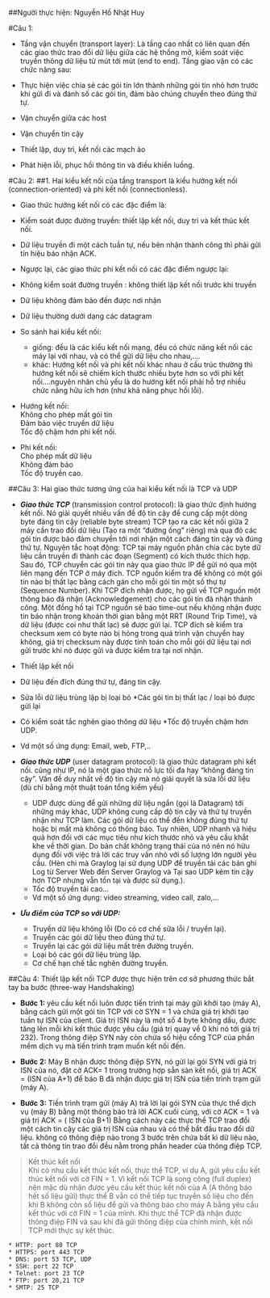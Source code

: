 ##Người thực hiện: Nguyễn Hồ Nhật Huy

#Câu 1:
* Tầng vận chuyển (transport layer):
Là tầng cao nhất có liên quan đến các giao thức trao đổi dữ liệu giữa các hệ thống mở, kiểm soát việc truyền thông dữ liệu từ mút tới mút (end to end). Tầng giao vận có các chức năng sau: 

 * Thực hiện việc chia sẻ các gói tin lớn thành những gói tin nhỏ hơn trước khi gửi đi và đánh số các gói tin, đảm bảo chúng chuyển theo đúng thứ tự.
 * Vận chuyển giữa các host
 * Vận chuyển tin cậy
 * Thiết lập, duy trì, kết nối các mạch ảo
 * Phát hiện lỗi, phục hồi thông tin và điều khiển luồng.

#Câu 2:
##1. Hai kiểu kết nối của tầng transport là kiểu hướng kết nối (connection-oriented) và phi kết nối (connectionless).
 * Giao thức hướng kết nối có các đặc điểm là:  
  * Kiểm soát được đường truyền: thiết lập kết nối, duy trì và kết thúc kết nối.  
  * Dữ liệu truyền đi một cách tuần tự, nếu bên nhận thành công thì phải gửi tín hiệu báo nhận ACK.  
 * Ngược lại, các giao thức phi kết nối có các đặc điểm ngược lại:  
  * Không kiểm soát đường truyền : không thiết lập kết nối trước khi truyền  
  * Dữ liệu không đảm bảo đến được nơi nhận  
  * Dữ liệu thường dưới dạng các datagram  
* So sánh hai kiểu kết nối:
  * giống: đều là các kiểu kết nối mạng, đều có chức năng kết nối các máy lại với nhau, và có thể gửi dữ liệu cho nhau,….  
   * khác: 
Hướng kết nối và phi kết nối khác nhau ở cấu trúc thường thì hướng kết nối sẽ chiếm kích thước nhiều byte hơn so với phi kết nối….nguyên nhân chủ yếu là do hướng kết nối phải hỗ trợ nhiều chức năng hữu ích hơn (như khả năng phục hồi lỗi).

* Hướng kết nối:   
Không cho phép mất gói tin  
Đảm bảo việc truyền dữ liệu  
Tốc độ chậm hơn phi kết nối.

* Phi kết nối:   
Cho phép mất dữ liệu  
Không đảm bảo  
Tốc độ truyền cao.  

##Câu 3: Hai giao thức tương ứng của hai kiểu kết nối là TCP và UDP
* ***Giao thức TCP*** (transmission control protocol): là giao thức định hướng kết nối. Nó giải quyết nhiều vấn đề độ tin cậy để cung cấp một dòng byte đáng tin cậy (reliable byte stream)
TCP tạo ra các kết nối giữa 2 máy cần trao đổi dữ liệu (Tạo ra một “đường ống” riêng) mà qua đó các gói tin được bảo đảm chuyển tới nơi nhận một cách đáng tin cậy và đúng thứ tự. Nguyên tắc hoạt động: TCP tại máy nguồn phân chia các byte dữ liệu cần truyền đi thành các đoạn (Segment) có kích thước thích hợp. Sau đó, TCP chuyển các gói tin này qua giao thức IP để gửi nó qua một liên mạng đến TCP ở máy đích. TCP nguồn kiểm tra để không có một gói tin nào bị thất lạc bằng cách gán cho mỗi gói tin một số thự tự (Sequence Number). Khi TCP đích nhận được, họ gửi về TCP nguồn một thông báo đã nhận (Acknowledgement) cho các gói tin đã nhận thành công. Một đồng hồ tại TCP nguồn sẽ báo time-out nếu không nhận được tin báo nhận trong khoản thời gian bằng một RRT (Round Trip Time), và dữ liệu (được coi như thất lạc) sẽ được gửi lại. TCP đích sẽ kiểm tra checksum xem có byte nào bị hỏng trong quá trình vận chuyển hay không, giá trị checksum này được tính toán cho mỗi gói dữ liệu tại nơi gửi trước khi nó được gửi và được kiểm tra tại nơi nhận.
 * Thiết lập kết nối  
  * Dữ liệu đến đích đúng thứ tự, đáng tin cậy.
  * Sửa lỗi dữ liệu trùng lặp bị loại bỏ
  *Các gói tin bị thất lạc / loại bỏ được gửi lại
  * Có kiểm soát tắc nghẽn giao thông dữ liệu
  *Tốc độ truyền chậm hơn UDP.
   * Vd một số ứng dụng: Email, web, FTP,..

* ***Giao thức UDP*** (user datagram protocol): là giao thức datagram phi kết nối. cũng như IP, nó là một giao thức nỗ lực tối đa hay “không đáng tin cậy”. Vấn đề duy nhất về độ tin cậy mà nó giải quyết là sửa lỗi dữ liệu (dù chỉ bằng một thuật toán tổng kiểm yếu)
  * UDP được dùng để gửi những dữ liệu ngắn (gọi là Datagram) tới những máy khác, UDP không cung cấp độ tin cậy và thứ tự truyền nhận như TCP làm. Các gói dữ liệu có thể đến không đúng thứ tự hoặc bị mất mà không có thông báo. Tuy nhiên, UDP nhanh và hiệu quả hơn đối với các mục tiêu như kích thước nhỏ và yêu cầu khắt khe về thời gian. Do bản chất không trạng thái của nó nên nó hữu dụng đối với việc trả lời các truy vấn nhỏ với số lượng lớn người yêu cầu. (Hèn chi mà Graylog lại sử dụng UDP để truyền tải các bản ghi Log từ Server Web đến Server Graylog và Tại sao UDP kém tin cậy hơn TCP nhưng vẫn tồn tại và được sử dụng.).
  * Tốc độ truyền tải cao…
  * Vd một số ứng dụng: video streaming, video call, zalo,…
* ***Ưu điểm của TCP so với UDP:***
  * Truyền dữ liệu không lỗi (Do có cơ chế sữa lỗi / truyền lại).
  * Truyền các gói dữ liệu theo đúng thứ tự.
  * Truyền lại các gói dữ liệu mất trên đường truyền.
  * Loại bỏ các gói dữ liệu trùng lặp.
  * Cơ chế hạn chế tắc nghẽn đường truyền.

##Câu 4: Thiết lập kết nối TCP được thực hiện trên cơ sở phương thức bắt tay ba bước (three-way Handshaking)
* **Bước 1:** yêu cầu kết nối luôn được tiến trình tại máy gửi khởi tạo (máy A), bằng cách gửi một gói tin TCP với cờ SYN = 1 và chứa giá trị khởi tạo tuần tự ISN của client. Giá trị ISN này là một số 4 byte không dấu, được tăng lên mỗi khi kết thúc được yêu cầu (giá trị quay về 0 khi nó tới giá trị 232). Trong thông điệp SYN này còn chứa số hiệu cổng TCP của phần mềm dịch vụ mà tiến trình trạm muốn kết nối đến.

* **Bước 2:** Máy B nhận được thông điệp SYN, nó gửi lại gói SYN với giá trị ISN của nó, đặt cờ ACK= 1 trong trường hợp sẵn sàn kết nối, giá trị ACK = (ISN của A+1) để báo B đã nhận được giá trị ISN của tiến trình trạm gửi (máy A).

* **Bước 3:** Tiến trình trạm gửi (máy A) trả lời lại gói SYN của thực thể dịch vụ (máy B) bằng một thông báo trả lời ACK cuối cùng, với cờ ACK = 1 và giá trị ACK = ( ISN của B+1)
Bằng cách này các thực thể TCP trao đổi một cách tin cậy các giá trị ISN của nhau và có thể bắt đầu trao đổi dữ liệu. không có thông điệp nào trong 3 bước trên chứa bất kì dữ liệu nào, tất cả thông tin trao đổi đều nằm trong phần header của thông điệp TCP.

>  Kết thúc kết nối  
Khi có nhu cầu kết thúc kết nối, thực thể TCP, ví dụ A, gửi yêu cầu kết thúc kết nối với cờ FIN = 1. Vì kết nối TCP là song công (full duplex) nên mặc dù nhận được yêu cầu kết thúc kết nối của A (A thông báo hết số liệu gửi) thực thể B vẫn có thể tiếp tục truyền số liệu cho đến khi B không còn số liệu để gửi và thông báo cho máy A bằng yêu cầu kết thúc với cờ FIN = 1 của mình. Khi thực thể TCP đã nhận được thông điệp FIN và sau khi đã gửi thông điệp của chính mình, kết nối TCP mới thực sự kết thúc.

    * HTTP: port 80 TCP
    * HTTPS: port 443 TCP
    * DNS: port 53 TCP, UDP
    * SSH: port 22 TCP
    * Telnet: port 23 TCP
    * FTP: port 20,21 TCP
    * SMTP: 25 TCP